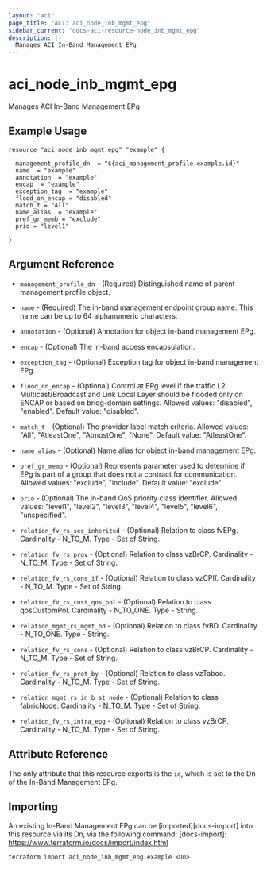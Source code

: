 ```yaml
---
layout: "aci"
page_title: "ACI: aci_node_inb_mgmt_epg"
sidebar_current: "docs-aci-resource-node_inb_mgmt_epg"
description: |-
  Manages ACI In-Band Management EPg
---
```


# aci_node_inb_mgmt_epg #
Manages ACI In-Band Management EPg

## Example Usage ##

```hcl
resource "aci_node_inb_mgmt_epg" "example" {

  management_profile_dn  = "${aci_management_profile.example.id}"
  name  = "example"
  annotation  = "example"
  encap  = "example"
  exception_tag  = "example"
  flood_on_encap = "disabled"
  match_t = "All"
  name_alias  = "example"
  pref_gr_memb = "exclude"
  prio = "level1"

}
```
## Argument Reference ##
* `management_profile_dn` - (Required) Distinguished name of parent management profile object.
* `name` - (Required) The in-band management endpoint group name. This name can be up to 64 alphanumeric characters.
* `annotation` - (Optional) Annotation for object in-band management EPg.

* `encap` - (Optional) The in-band access encapsulation.  

* `exception_tag` - (Optional) Exception tag for object in-band management EPg.

* `flood_on_encap` - (Optional) Control at EPg level if the traffic L2 Multicast/Broadcast and Link Local Layer should be flooded only on ENCAP or based on bridg-domain settings.
Allowed values: "disabled", "enabled". Default value: "disabled".
* `match_t` - (Optional) The provider label match criteria. 
Allowed values: "All", "AtleastOne", "AtmostOne", "None". Default value: "AtleastOne".
* `name_alias` - (Optional) Name alias for object in-band management EPg.

* `pref_gr_memb` - (Optional) Represents parameter used to determine if EPg is part of a group that does not a contract for communication.
Allowed values: "exclude", "include". Default value: "exclude".
* `prio` - (Optional) The in-band QoS priority class identifier. 
Allowed values: "level1", "level2", "level3", "level4", "level5", "level6", "unspecified".

* `relation_fv_rs_sec_inherited` - (Optional) Relation to class fvEPg. Cardinality - N_TO_M. Type - Set of String.
                
* `relation_fv_rs_prov` - (Optional) Relation to class vzBrCP. Cardinality - N_TO_M. Type - Set of String.
                
* `relation_fv_rs_cons_if` - (Optional) Relation to class vzCPIf. Cardinality - N_TO_M. Type - Set of String.
                
* `relation_fv_rs_cust_qos_pol` - (Optional) Relation to class qosCustomPol. Cardinality - N_TO_ONE. Type - String.
                
* `relation_mgmt_rs_mgmt_bd` - (Optional) Relation to class fvBD. Cardinality - N_TO_ONE. Type - String.
                
* `relation_fv_rs_cons` - (Optional) Relation to class vzBrCP. Cardinality - N_TO_M. Type - Set of String.
                
* `relation_fv_rs_prot_by` - (Optional) Relation to class vzTaboo. Cardinality - N_TO_M. Type - Set of String.
                
* `relation_mgmt_rs_in_b_st_node` - (Optional) Relation to class fabricNode. Cardinality - N_TO_M. Type - Set of String.
                
* `relation_fv_rs_intra_epg` - (Optional) Relation to class vzBrCP. Cardinality - N_TO_M. Type - Set of String.
                


## Attribute Reference

The only attribute that this resource exports is the `id`, which is set to the
Dn of the In-Band Management EPg.

## Importing ##

An existing In-Band Management EPg can be [imported][docs-import] into this resource via its Dn, via the following command:
[docs-import]: https://www.terraform.io/docs/import/index.html


```
terraform import aci_node_inb_mgmt_epg.example <Dn>
```